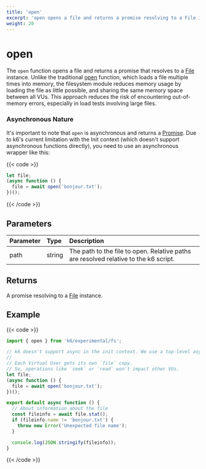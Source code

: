 ```yaml
---
title: 'open'
excerpt: 'open opens a file and returns a promise resolving to a File instance.'
weight: 20
---
```


# open

The `open` function opens a file and returns a promise that resolves to a [File](https://grafana.com/docs/k6/<K6_VERSION>/javascript-api/k6-experimental/fs/file) instance. Unlike the traditional [open](https://grafana.com/docs/k6/latest/javascript-api/init-context/open/) function, which loads a file multiple times into memory, the filesystem module reduces memory usage by loading the file as little possible, and sharing the same memory space between all VUs. This approach reduces the risk of encountering out-of-memory errors, especially in load tests involving large files.

### Asynchronous Nature

It's important to note that `open` is asynchronous and returns a [Promise](https://developer.mozilla.org/en-US/docs/Web/JavaScript/Reference/Global_Objects/Promise). Due to k6's current limitation with the Init context (which doesn't support asynchronous functions directly), you need to use an asynchronous wrapper like this:

{{< code >}}

```javascript
let file;
(async function () {
  file = await open('bonjour.txt');
})();
```

{{< /code >}}

## Parameters

| Parameter | Type   | Description                                                                          |
| :-------- | :----- | :----------------------------------------------------------------------------------- |
| path      | string | The path to the file to open. Relative paths are resolved relative to the k6 script. |

## Returns

A promise resolving to a [File](https://grafana.com/docs/k6/<K6_VERSION>/javascript-api/k6-experimental/fs/file) instance.

## Example

{{< code >}}

```javascript
import { open } from 'k6/experimental/fs';

// k6 doesn't support async in the init context. We use a top-level async function for `await`.
//
// Each Virtual User gets its own `file` copy.
// So, operations like `seek` or `read` won't impact other VUs.
let file;
(async function () {
  file = await open('bonjour.txt');
})();

export default async function () {
  // About information about the file
  const fileinfo = await file.stat();
  if (fileinfo.name != 'bonjour.txt') {
    throw new Error('Unexpected file name');
  }

  console.log(JSON.stringify(fileinfo));
}
```

{{< /code >}}
